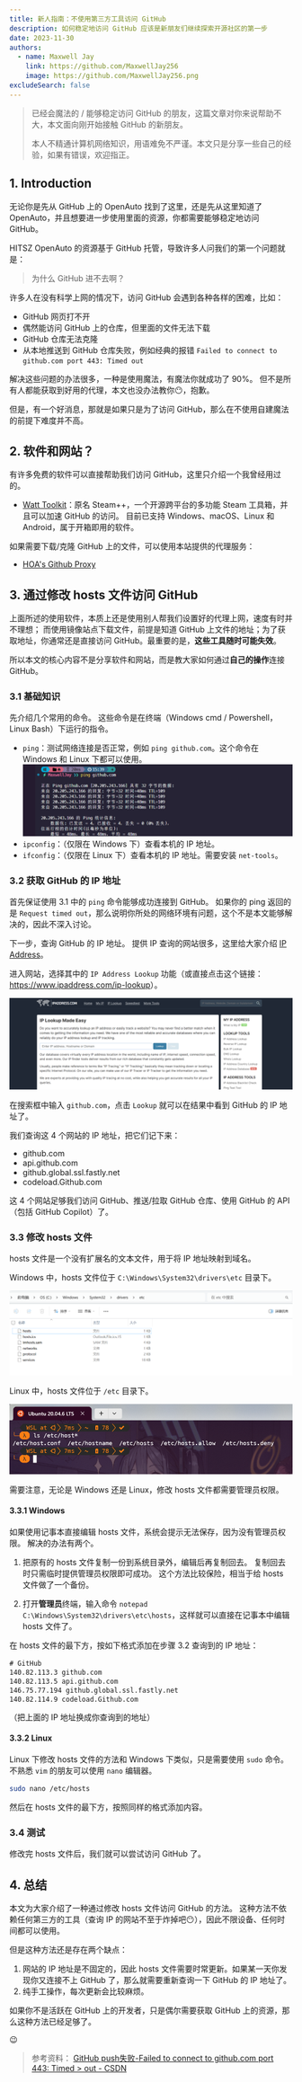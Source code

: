 ```yaml
---
title: 新人指南：不使用第三方工具访问 GitHub
description: 如何稳定地访问 GitHub 应该是新朋友们继续探索开源社区的第一步
date: 2023-11-30
authors:
  - name: Maxwell Jay
    link: https://github.com/MaxwellJay256
    image: https://github.com/MaxwellJay256.png
excludeSearch: false
---
```


> 已经会魔法的 / 能够稳定访问 GitHub 的朋友，这篇文章对你来说帮助不大，本文面向刚开始接触 GitHub 的新朋友。
>
> 本人不精通计算机网络知识，用语难免不严谨。本文只是分享一些自己的经验，如果有错误，欢迎指正。

## 1. Introduction

无论你是先从 GitHub 上的 OpenAuto 找到了这里，还是先从这里知道了 OpenAuto，并且想要进一步使用里面的资源，你都需要能够稳定地访问 GitHub。

HITSZ OpenAuto 的资源基于 GitHub 托管，导致许多人问我们的第一个问题就是：

> 为什么 GitHub 进不去啊？

许多人在没有科学上网的情况下，访问 GitHub 会遇到各种各样的困难，比如：

- GitHub 网页打不开
- 偶然能访问 GitHub 上的仓库，但里面的文件无法下载
- GitHub 仓库无法克隆
- 从本地推送到 GitHub 仓库失败，例如经典的报错 `Failed to connect to github.com port 443: Timed out`

解决这些问题的办法很多，一种是使用魔法，有魔法你就成功了 90%。
但不是所有人都能获取到好用的代理，本文也没办法教你😶，抱歉。

但是，有一个好消息，那就是如果只是为了访问 GitHub，那么在不使用自建魔法的前提下难度并不高。

## 2. 软件和网站？

有许多免费的软件可以直接帮助我们访问 GitHub，这里只介绍一个我曾经用过的。

- [Watt Toolkit](https://steampp.net/)：原名 Steam++，一个开源跨平台的多功能 Steam 工具箱，并且可以加速 GitHub 的访问。
  目前已支持 Windows、macOS、Linux 和 Android，属于开箱即用的软件。

如果需要下载/克隆 GitHub 上的文件，可以使用本站提供的代理服务：

- [HOA's Github Proxy](https://gh.hoa.moe/)

## 3. 通过修改 hosts 文件访问 GitHub

上面所述的使用软件，本质上还是使用别人帮我们设置好的代理上网，速度有时并不理想；
而使用镜像站点下载文件，前提是知道 GitHub 上文件的地址；为了获取地址，你通常还是直接访问 GitHub。最重要的是，**这些工具随时可能失效**。

所以本文的核心内容不是分享软件和网站，而是教大家如何通过**自己的操作**连接 GitHub。

### 3.1 基础知识

先介绍几个常用的命令。
这些命令是在终端（Windows cmd / Powershell，Linux Bash）下运行的指令。

- `ping`：测试网络连接是否正常，例如 `ping github.com`。这个命令在 Windows 和 Linux 下都可以使用。
  ![ping github](ping-github.png)
- `ipconfig`：（仅限在 Windows 下）查看本机的 IP 地址。
- `ifconfig`：（仅限在 Linux 下）查看本机的 IP 地址。需要安装 `net-tools`。

### 3.2 获取 GitHub 的 IP 地址

首先保证使用 3.1 中的 `ping` 命令能够成功连接到 GitHub。
如果你的 ping 返回的是 `Request timed out`，那么说明你所处的网络环境有问题，这个不是本文能够解决的，因此不深入讨论。

下一步，查询 GitHub 的 IP 地址。
提供 IP 查询的网站很多，这里给大家介绍 [IP Address](https://www.ipaddress.com/)。

进入网站，选择其中的 `IP Address Lookup` 功能（或直接点击这个链接：<https://www.ipaddress.com/ip-lookup>）。

![ip address lookup](ip-address-lookup.png)

在搜索框中输入 `github.com`，点击 `Lookup` 就可以在结果中看到 GitHub 的 IP 地址了。

我们查询这 4 个网站的 IP 地址，把它们记下来：

- github.com
- api.github.com
- github.global.ssl.fastly.net
- codeload.Github.com

这 4 个网站足够我们访问 GitHub、推送/拉取 GitHub 仓库、使用 GitHub 的 API（包括 GitHub Copilot）了。

### 3.3 修改 hosts 文件

hosts 文件是一个没有扩展名的文本文件，用于将 IP 地址映射到域名。

Windows 中，hosts 文件位于 `C:\Windows\System32\drivers\etc` 目录下。

![hosts file](hosts-file.png)

Linux 中，hosts 文件位于 `/etc` 目录下。

![hosts file](hosts-file-linux.png)

需要注意，无论是 Windows 还是 Linux，修改 hosts 文件都需要管理员权限。

#### 3.3.1 Windows

如果使用记事本直接编辑 hosts 文件，系统会提示无法保存，因为没有管理员权限。
解决的办法有两个。

1. 把原有的 hosts 文件复制一份到系统目录外，编辑后再复制回去。
  复制回去时只需临时提供管理员权限即可成功。
  这个方法比较保险，相当于给 hosts 文件做了一个备份。

2. 打开**管理员**终端，输入命令 `notepad C:\Windows\System32\drivers\etc\hosts`，这样就可以直接在记事本中编辑 hosts 文件了。

在 hosts 文件的最下方，按如下格式添加在步骤 3.2 查询到的 IP 地址：

```text
# GitHub
140.82.113.3 github.com
140.82.113.5 api.github.com
146.75.77.194 github.global.ssl.fastly.net
140.82.114.9 codeload.Github.com
```

（把上面的 IP 地址换成你查询到的地址）

#### 3.3.2 Linux

Linux 下修改 hosts 文件的方法和 Windows 下类似，只是需要使用 `sudo` 命令。
不熟悉 `vim` 的朋友可以使用 `nano` 编辑器。

```bash
sudo nano /etc/hosts
```

然后在 hosts 文件的最下方，按照同样的格式添加内容。

### 3.4 测试

修改完 hosts 文件后，我们就可以尝试访问 GitHub 了。

## 4. 总结

本文为大家介绍了一种通过修改 hosts 文件访问 GitHub 的方法。
这种方法不依赖任何第三方的工具（查询 IP 的网站不至于炸掉吧😶），因此不限设备、任何时间都可以使用。

但是这种方法还是存在两个缺点：

1. 网站的 IP 地址是不固定的，因此 hosts 文件需要时常更新。如果某一天你发现你又连接不上 GitHub 了，那么就需要重新查询一下 GitHub 的 IP 地址了。
2. 纯手工操作，每次更新会比较麻烦。

如果你不是活跃在 GitHub 上的开发者，只是偶尔需要获取 GitHub 上的资源，那么这种方法已经足够了。

😉

> 参考资料：
> [GitHub push失败-Failed to connect to github.com port 443: Timed > out - CSDN](http://t.csdnimg.cn/eFTpg)
